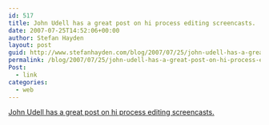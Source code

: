 ```yaml
---
id: 517
title: John Udell has a great post on hi process editing screencasts.
date: 2007-07-25T14:52:06+00:00
author: Stefan Hayden
layout: post
guid: http://www.stefanhayden.com/blog/2007/07/25/john-udell-has-a-great-post-on-hi-process-editing-screencasts/
permalink: /blog/2007/07/25/john-udell-has-a-great-post-on-hi-process-editing-screencasts/
Post:
  - link
categories:
  - web
---
```

<a href="http://blog.jonudell.net/2007/07/25/behind-the-scenes-the-editing-of-a-screencast/">John Udell has a great post on hi process editing screencasts.</a>